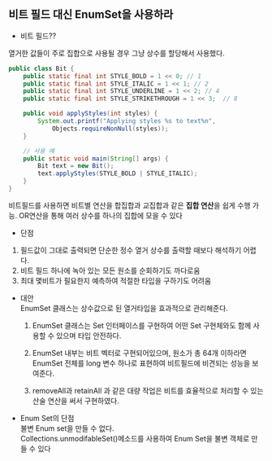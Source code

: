 ## 비트 필드 대신 EnumSet을 사용하라


* 비트 필드??<br>

열거한 값들이 주로 집합으로 사용될 경우 그냥 상수를 할당해서 사용했다.

```java
public class Bit {
    public static final int STYLE_BOLD = 1 << 0; // 1
    public static final int STYLE_ITALIC = 1 << 1; // 2
    public static final int STYLE_UNDERLINE = 1 << 2; // 4
    public static final int STYLE_STRIKETHROUGH = 1 << 3;  // 8

    public void applyStyles(int styles) {
        System.out.printf("Applying styles %s to text%n",
            Objects.requireNonNull(styles));
    }

    // 사용 예
    public static void main(String[] args) {
        Bit text = new Bit();
        text.applyStyles(STYLE_BOLD | STYLE_ITALIC);
    }
}
```

비트필드를 사용하면 비트별 연산을 합집합과 교집합과 같은 **집합 연산**을 쉽게 수행 가능.
OR연산을 통해 여러 상수를 하나의 집합에 모을 수 있다
* 단점
1. 필드값이 그대로 출력되면 단순한 정수 열거 상수를 출력할 때보다 해석하기 어렵다.
2. 비트 필드 하나에 녹아 있는 모든 원소를 순회하기도 까다로움
3. 최대 몇비트가 필요한지 예측하여 적절한 타입을 구하기도 어려움


* 대안<br>
EnumSet 클래스는 상수값으로 된 열거타입을 효과적으로 관리해준다.

  1. EnumSet 클래스는 Set 인터페이스를 구현하여 어떤 Set 구현체와도 함께 사용할 수 있으며 타입 안전하다.

  2. EnumSet 내부는 비트 벡터로 구현되어있으며, 원소가 총 64개 이하라면 EnumSet 전체를 long 변수 하나로 표현하여 비트필드에 비견되는 성능을 보여준다.

  3. removeAll과 retainAll 과 같은 대량 작업은 비트를 효율적으로 처리할 수 있는 산술 연산을 써서 구현하였다.


* Enum Set의 단점<br>
불변 Enum set을 만들 수 없다.<br>
Collections.unmodifableSet()메소드를 사용하여 Enum Set을 불변 객체로 만들 수 있다
